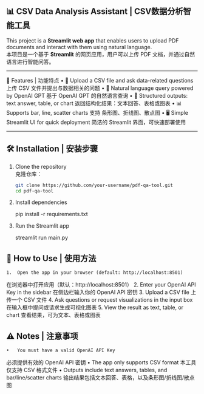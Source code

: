 ## 📊 CSV Data Analysis Assistant | CSV数据分析智能工具


This project is a **Streamlit web app** that enables users to upload PDF documents and interact with them using natural language.  
本项目是一个基于 **Streamlit** 的网页应用，用户可以上传 PDF 文档，并通过自然语言进行智能问答。

---

🚀 Features | 功能特点
	•	📂 Upload a CSV file and ask data-related questions
上传 CSV 文件并提出与数据相关的问题
	•	💬 Natural language query powered by OpenAI GPT
基于 OpenAI GPT 的自然语言查询
	•	📑 Structured outputs: text answer, table, or chart
返回结构化结果：文本回答、表格或图表
	•	📊 Supports bar, line, scatter charts
支持 条形图、折线图、散点图
	•	🖥️ Simple Streamlit UI for quick deployment
简洁的 Streamlit 界面，可快速部署使用

---

## 🛠️ Installation | 安装步骤

1. Clone the repository  
   克隆仓库：
   ```bash
   git clone https://github.com/your-username/pdf-qa-tool.git
   cd pdf-qa-tool

2. Install dependencies

   pip install -r requirements.txt

3. Run the Streamlit app

   streamlit run main.py



## 🔑 How to Use | 使用方法
	1.	Open the app in your browser (default: http://localhost:8501)
在浏览器中打开应用（默认：http://localhost:8501）
	2.	Enter your OpenAI API Key in the sidebar
在侧边栏输入你的 OpenAI API 密钥
	3.	Upload a CSV file
上传一个 CSV 文件
	4.	Ask questions or request visualizations in the input box
在输入框中提问或请求生成可视化图表
	5.	View the result as text, table, or chart
查看结果，可为文本、表格或图表


## ⚠️ Notes | 注意事项
	•	You must have a valid OpenAI API Key
必须提供有效的 OpenAI API 密钥
	•	The app only supports CSV format
本工具仅支持 CSV 格式文件
	•	Outputs include text answers, tables, and bar/line/scatter charts
输出结果包括文本回答、表格，以及条形图/折线图/散点图
